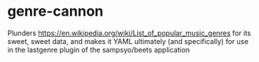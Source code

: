 genre-cannon
============
Plunders https://en.wikipedia.org/wiki/List_of_popular_music_genres for its sweet, sweet data, and makes it YAML ultimately (and specifically) for use in the lastgenre plugin of the sampsyo/beets application
